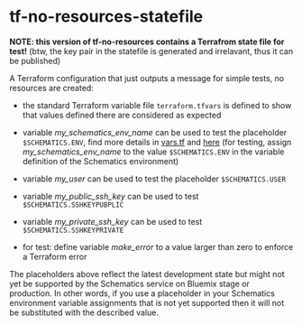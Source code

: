 # tf-no-resources-statefile

**NOTE: this version of tf-no-resources contains a Terrafrom state file for test!**
(btw, the key pair in the statefile is generated and irrelavant, thus it can be published)

A Terraform configuration that just outputs a message for simple tests, no resources are created:
- the standard Terraform variable file ```terraform.tfvars``` is defined to show that values defined there are
  considered as expected
- variable _my_schematics_env_name_ can be used to test the placeholder ```$SCHEMATICS.ENV```, find more details in [vars.tf](https://github.ibm.com/schematicsexamples/tf-no-resources/blob/master/vars.tf) and [here](https://github.ibm.com/blueprint/blueprint-workers#special-variables-and-placeholders-for-schematics-environments)
  (for testing, assign _my_schematics_env_name_ to the value ```$SCHEMATICS.ENV``` in the variable definition
  of the Schematics environment)
- variable _my_user_ can be used to test the placeholder ```$SCHEMATICS.USER```

- variable _my_public_ssh_key_ can be used to test ```$SCHEMATICS.SSHKEYPUBPLIC```
- variable _my_private_ssh_key_ can be used to test ```$SCHEMATICS.SSHKEYPRIVATE```
- for test: define variable _make_error_ to a value larger than zero to enforce a Terraform error

The placeholders above reflect the latest development state but might not yet be supported by the Schematics service on
Bluemix stage or production. In other words, if you use a placeholder in your Schematics environment variable
assignments that is not yet supported then it will not be substituted with the described value.

